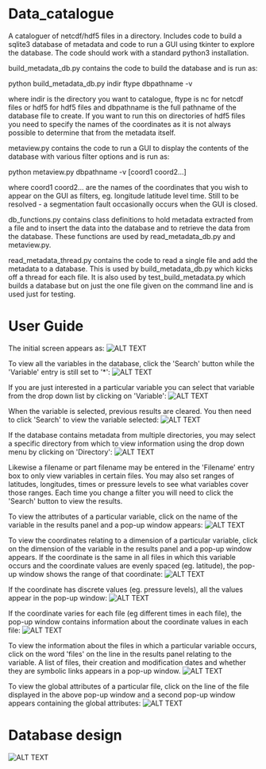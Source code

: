# Data_catalogue
A cataloguer of netcdf/hdf5 files in a directory. Includes code to build a sqlite3 database of metadata and code to run a GUI using tkinter to explore the database.
The code should work with a standard python3 installation.

build_metadata_db.py contains the code to build the database and is run as:

python build_metadata_db.py indir ftype dbpathname -v

where indir is the directory you want to catalogue, ftype is nc for netcdf files or hdf5 for hdf5 files and dbpathname is the full pathname of the database file to create.
If you want to run this on directories of hdf5 files you need to specify the names of the coordinates as it is not always possible to determine that from the metadata itself.

metaview.py contains the code to run a GUI to display the contents of the database with various filter options and is run as:

python metaview.py dbpathname -v [coord1 coord2...]

where coord1 coord2... are the names of the coordinates that you wish to appear on the GUI as filters, eg. longitude latitude level time. Still to be resolved - a segmentation fault occasionally occurs when the GUI is closed.

db_functions.py contains class definitions to hold metadata extracted from a file and to insert the data into the database and to retrieve the data from the database. These functions are used by read_metadata_db.py and metaview.py. 

read_metadata_thread.py contains the code to read a single file and add the metadata to a database. This is used by build_metadata_db.py which kicks off a thread for each file. It is also used by test_build_metadata.py which builds a database but on just the one file given on the command line and is used just for testing.

# User Guide
The initial screen appears as:
![ALT TEXT](https://github.com/cemac/Data_catalogue/blob/main/images/initial_screen.png)

To view all the variables in the database, click the 'Search' button while the 'Variable' entry is still set to '*':
![ALT TEXT](https://github.com/cemac/Data_catalogue/blob/main/images/all_variables.png)

If you are just interested in a particular variable you can select that variable from the drop down list by clicking on 'Variable':
![ALT TEXT](https://github.com/cemac/Data_catalogue/blob/main/images/choose_variable.png)

When the variable is selected, previous results are cleared. You then need to click 'Search' to view the variable selected:
![ALT TEXT](https://github.com/cemac/Data_catalogue/blob/main/images/single_var_searched.png)

If the database contains metadata from multiple directories, you may select a specific directory from which to view information using the drop down menu by clicking on 'Directory':
![ALT TEXT](https://github.com/cemac/Data_catalogue/blob/main/images/select_directory.png)

Likewise a filename or part filename may be entered in the 'Filename' entry box to only view variables in certain files.
You may also set ranges of latitudes, longitudes, times or pressure levels to see what variables cover those ranges. Each time you change a filter you will need to click the 'Search' button to view the results.

To view the attributes of a particular variable, click on the name of the variable in the results panel and a pop-up window appears:
![ALT TEXT](https://github.com/cemac/Data_catalogue/blob/main/images/var_attributes.png)

To view the coordinates relating to a dimension of a particular variable, click on the dimension of the variable in the results panel and a pop-up window appears. If the coordinate is the same in all files in which this variable occurs and the coordinate values are evenly spaced (eg. latitude), the pop-up window shows the range of that coordinate:
![ALT TEXT](https://github.com/cemac/Data_catalogue/blob/main/images/lat_coord.png)

If the coordinate has discrete values (eg. pressure levels), all the values appear in the pop-up window:
![ALT TEXT](https://github.com/cemac/Data_catalogue/blob/main/images/discrete_value_coord.png)

If the coordinate varies for each file (eg different times in each file), the pop-up window contains information about the coordinate values in each file:
![ALT TEXT](https://github.com/cemac/Data_catalogue/blob/main/images/time_multi_coord.png)

To view the information about the files in which a particular variable occurs, click on the word 'files' on the line in the results panel relating to the variable. A list of files, their creation and modification dates and whether they are symbolic links appears in a pop-up window.
![ALT TEXT](https://github.com/cemac/Data_catalogue/blob/main/images/files.png)

To view the global attributes of a particular file, click on the line of the file displayed in the above pop-up window and a second pop-up window appears containing the global attributes:
![ALT TEXT](https://github.com/cemac/Data_catalogue/blob/main/images/file_attribs.png)



# Database design
![ALT TEXT](https://github.com/cemac/Data_catalogue/blob/main/images/database_design.png)







